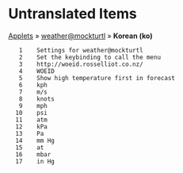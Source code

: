 # Untranslated Items
[Applets](../../../README.md) &#187; [weather@mockturtl](../README.md) &#187; **Korean (ko)**

       1	Settings for weather@mockturtl
       2	Set the keybinding to call the menu
       3	http://woeid.rosselliot.co.nz/
       4	WOEID
       5	Show high temperature first in forecast
       6	kph
       7	m/s
       8	knots
       9	mph
      10	psi
      11	atm
      12	kPa
      13	Pa
      14	mm Hg
      15	at
      16	mbar
      17	in Hg
